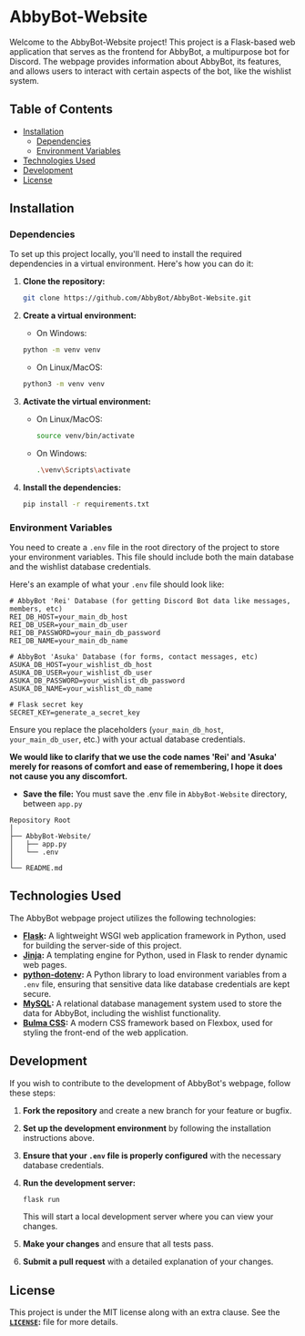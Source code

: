 
# AbbyBot-Website

Welcome to the AbbyBot-Website project! This project is a Flask-based web application that serves as the frontend for AbbyBot, a multipurpose bot for Discord. The webpage provides information about AbbyBot, its features, and allows users to interact with certain aspects of the bot, like the wishlist system.

## Table of Contents

- [Installation](#installation)
  - [Dependencies](#dependencies)
  - [Environment Variables](#environment-variables)
- [Technologies Used](#technologies-used)
- [Development](#development)
- [License](#license)

## Installation

### Dependencies

To set up this project locally, you'll need to install the required dependencies in a virtual environment. Here's how you can do it:

1. **Clone the repository:**

   ```bash
   git clone https://github.com/AbbyBot/AbbyBot-Website.git
   ```

2. **Create a virtual environment:**

   - On Windows:

   ```bash
   python -m venv venv
   ```

   - On Linux/MacOS:

   ```bash
   python3 -m venv venv
   ```

3. **Activate the virtual environment:**

   - On Linux/MacOS:

     ```bash
     source venv/bin/activate
     ```

   - On Windows:

     ```bash
     .\venv\Scripts\activate
     ```

4. **Install the dependencies:**

   ```bash
   pip install -r requirements.txt
   ```

### Environment Variables

You need to create a `.env` file in the root directory of the project to store your environment variables. This file should include both the main database and the wishlist database credentials.

Here's an example of what your `.env` file should look like:

```env
# AbbyBot 'Rei' Database (for getting Discord Bot data like messages, members, etc)
REI_DB_HOST=your_main_db_host
REI_DB_USER=your_main_db_user
REI_DB_PASSWORD=your_main_db_password
REI_DB_NAME=your_main_db_name

# AbbyBot 'Asuka' Database (for forms, contact messages, etc)
ASUKA_DB_HOST=your_wishlist_db_host
ASUKA_DB_USER=your_wishlist_db_user
ASUKA_DB_PASSWORD=your_wishlist_db_password
ASUKA_DB_NAME=your_wishlist_db_name

# Flask secret key
SECRET_KEY=generate_a_secret_key
```

Ensure you replace the placeholders (`your_main_db_host`, `your_main_db_user`, etc.) with your actual database credentials.

**We would like to clarify that we use the code names 'Rei' and 'Asuka' merely for reasons of comfort and ease of remembering, I hope it does not cause you any discomfort.**


- **Save the file:** You must save the .env file in `AbbyBot-Website` directory, between `app.py`



```plaintext
Repository Root
│
├── AbbyBot-Website/
│   ├── app.py
│   └── .env
│
└── README.md
```


## Technologies Used

The AbbyBot webpage project utilizes the following technologies:

- **[Flask](https://flask.palletsprojects.com/):** A lightweight WSGI web application framework in Python, used for building the server-side of this project.
- **[Jinja](https://jinja.palletsprojects.com/):** A templating engine for Python, used in Flask to render dynamic web pages.
- **[python-dotenv](https://pypi.org/project/python-dotenv/):** A Python library to load environment variables from a `.env` file, ensuring that sensitive data like database credentials are kept secure.
- **[MySQL](https://www.mysql.com/):** A relational database management system used to store the data for AbbyBot, including the wishlist functionality.
- **[Bulma CSS](https://bulma.io/):** A modern CSS framework based on Flexbox, used for styling the front-end of the web application.

## Development

If you wish to contribute to the development of AbbyBot's webpage, follow these steps:

1. **Fork the repository** and create a new branch for your feature or bugfix.
2. **Set up the development environment** by following the installation instructions above.
3. **Ensure that your `.env` file is properly configured** with the necessary database credentials.
4. **Run the development server:**

   ```bash
   flask run
   ```

   This will start a local development server where you can view your changes.

5. **Make your changes** and ensure that all tests pass.
6. **Submit a pull request** with a detailed explanation of your changes.

## License

This project is under the MIT license along with an extra clause. See the **[`LICENSE`](https://github.com/AbbyBot/AbbyBot-Website/blob/main/LICENSE):** file for more details.

